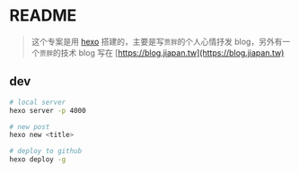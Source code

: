 # README

> 这个专案是用 [hexo](https://hexo.io) 搭建的，主要是写`贾胖`的个人心情抒发 blog，另外有一个`贾胖`的技术 blog 写在 [https://blog.jiapan.tw](https://blog.jiapan.tw)

## dev

```sh
# local server
hexo server -p 4000

# new post
hexo new <title>

# deploy to github
hexo deploy -g
```